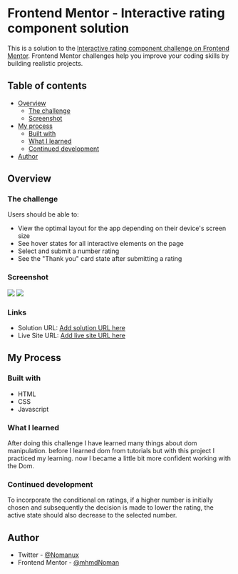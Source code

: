 # Frontend Mentor - Interactive rating component solution

This is a solution to the [Interactive rating component challenge on Frontend Mentor](https://www.frontendmentor.io/challenges/interactive-rating-component-koxpeBUmI). Frontend Mentor challenges help you improve your coding skills by building realistic projects. 

## Table of contents

- [Overview](#overview)
  - [The challenge](#the-challenge)
  - [Screenshot](#screenshot)
- [My process](#my-process)
  - [Built with](#built-with)
  - [What I learned](#what-i-learned)
  - [Continued development](#continued-development)
- [Author](#author)

## Overview

### The challenge

Users should be able to:

- View the optimal layout for the app depending on their device's screen size
- See hover states for all interactive elements on the page
- Select and submit a number rating
- See the "Thank you" card state after submitting a rating

### Screenshot

![](https://i.postimg.cc/W4LFjznF/screenshot-3.png)
![](https://i.postimg.cc/pT1PW1HG/screenshot-4.png)

### Links

- Solution URL: [Add solution URL here](https://your-solution-url.com)
- Live Site URL: [Add live site URL here](https://your-live-site-url.com)

## My Process

### Built with

- HTML
- CSS
- Javascript

### What I learned

After doing this challenge I have learned many things about dom manipulation. before I learned dom from tutorials but with this project I practiced my learning. now I became a little bit more confident working with the Dom.


### Continued development

To incorporate the conditional on ratings, if a higher number is initially chosen and subsequently the decision is made to lower the rating, the active state should also decrease to the selected number.

## Author

- Twitter - [@Nomanux](https://twitter.com/Nomanux)
- Frontend Mentor - [@mhmdNoman](https://www.frontendmentor.io/profile/mhmdNoman)